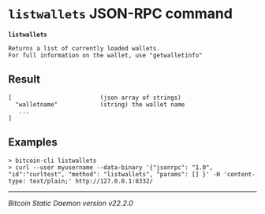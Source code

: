 `listwallets` JSON-RPC command
==============================

**`listwallets`**

```
Returns a list of currently loaded wallets.
For full information on the wallet, use "getwalletinfo"
```

Result
------

```
[                         (json array of strings)
  "walletname"            (string) the wallet name
   ...
]
```

Examples
--------

```
> bitcoin-cli listwallets
> curl --user myusername --data-binary '{"jsonrpc": "1.0", "id":"curltest", "method": "listwallets", "params": [] }' -H 'content-type: text/plain;' http://127.0.0.1:8332/
```

***

*Bitcoin Static Daemon version v22.2.0*
